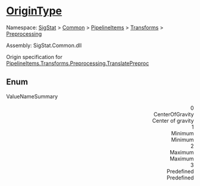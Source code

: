 # [OriginType](./OriginType.md)
Namespace: [SigStat]() > [Common](./../../../README.md) > [PipelineItems]() > [Transforms]() > [Preprocessing](./README.md)

Assembly: SigStat.Common.dll


Origin specification for [PipelineItems.Transforms.Preprocessing.TranslatePreproc](https://github.com/hargitomi97/sigstat/blob/master/docs/md/SigStat/Common/PipelineItems/Transforms/Preprocessing/TranslatePreproc.md)

##	Enum

ValueNameSummary

<div style="text-align: right">0</ div ><div style="text-align: right">CenterOfGravity</ div ><div style="text-align: right">Center of gravity</ div ><br>
<div style="text-align: right">1</ div ><div style="text-align: right">Minimum</ div ><div style="text-align: right">Minimum</ div ><br>
<div style="text-align: right">2</ div ><div style="text-align: right">Maximum</ div ><div style="text-align: right">Maximum</ div ><br>
<div style="text-align: right">3</ div ><div style="text-align: right">Predefined</ div ><div style="text-align: right">Predefined</ div ><br>


